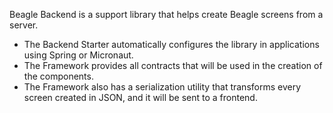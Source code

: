 Beagle Backend is a support library that helps create Beagle screens from a server. 
- The Backend Starter automatically configures the library in applications using Spring or Micronaut. 
- The Framework provides all contracts that will be used in the creation of the components.
- The Framework also has a serialization utility that transforms every screen created in JSON, and it will be sent to a frontend.
